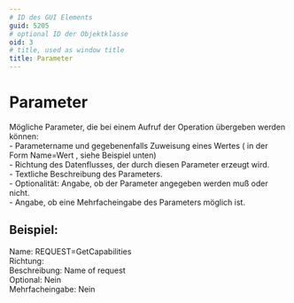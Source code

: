 ```yaml
---
# ID des GUI Elements
guid: 5205
# optional ID der Objektklasse
oid: 3
# title, used as window title
title: Parameter
---
```


# Parameter

Mögliche Parameter, die bei einem Aufruf der Operation übergeben werden können:<br/>- Parametername und gegebenenfalls Zuweisung eines Wertes ( in der Form Name=Wert , siehe Beispiel unten)<br/>- Richtung des Datenflusses, der durch diesen Parameter erzeugt wird.<br/>- Textliche Beschreibung des Parameters.<br/>- Optionalität: Angabe, ob der Parameter angegeben werden muß oder nicht.<br/>- Angabe, ob eine Mehrfacheingabe des Parameters möglich ist.

## Beispiel:

Name: REQUEST=GetCapabilities<br/>Richtung:<br/>Beschreibung: Name of request<br/>Optional: Nein<br/>Mehrfacheingabe: Nein
